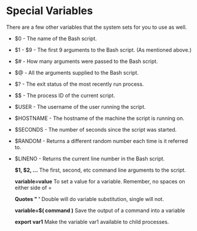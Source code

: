 # Special Variables

There are a few other variables that the system sets for you to use as well.

* $0 - The name of the Bash script.
* $1 - $9 - The first 9 arguments to the Bash script. (As mentioned above.)
* $# - How many arguments were passed to the Bash script.
* $@ - All the arguments supplied to the Bash script.
* $? - The exit status of the most recently run process.
* $$ - The process ID of the current script.
* $USER - The username of the user running the script.
* $HOSTNAME - The hostname of the machine the script is running on.
* $SECONDS - The number of seconds since the script was started.
* $RANDOM - Returns a different random number each time is it referred to.
* $LINENO - Returns the current line number in the Bash script.

    **$1, $2, ...**
The first, second, etc command line arguments to the script.

    **variable=value**
To set a value for a variable. Remember, no spaces on either side of =

    **Quotes " '**
Double will do variable substitution, single will not.

    **variable=$( command )**
Save the output of a command into a variable

    **export var1**
Make the variable var1 available to child processes.